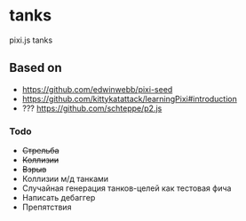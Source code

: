 # tanks
pixi.js tanks

## Based on

- https://github.com/edwinwebb/pixi-seed
- https://github.com/kittykatattack/learningPixi#introduction
- ??? https://github.com/schteppe/p2.js


### Todo

- ~~Стрельба~~
- ~~Коллизии~~
- ~~Взрыв~~
- Коллизии м/д танками
- Случайная генерация танков-целей как тестовая фича
- Написать дебаггер
- Препятствия